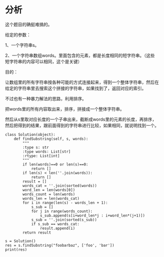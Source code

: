 # 分析

这个题目的确挺难搞的。

给定的参数：

1、一个字符串s。

2、一个字符串数组words。里面包含的元素，都是长度相同的短字符串。（这些短字符串的内容可以相同，这个是关键）

目的：

让数组里的所有字符串按各种可能的方式连接起来，得到一个整体字符串，然后在给定的字符串里去搜索这个拼接的字符串，如果找到了，返回对应的索引。

不过也有一种暴力解法的思路，利用排序。

把words里的所有内容取出来，排序，拼接成一个整体字符串。

然后从s里取对应长度的一个子串出来，截断成words里的元素的长度，再排序，然后把得到的结果，跟前面得到的字符串进行比较，如果相同，就说明找到一个。

```
class Solution(object):
    def findSubstring(self, s, words):
        """
        :type s: str
        :type words: List[str]
        :rtype: List[int]
        """
        if len(words)==0 or len(s)==0:
            return []
        if len(s) < len(''.join(words)):
            return []
        result = []
        words_cat = ''.join(sorted(words))
        word_len = len(words[0])
        words_count = len(words)
        words_len = len(words_cat)
        for i in range(len(s) - words_len + 1):
            s_sub = []
            for j in range(words_count):
                s_sub.append(s[i+word_len*j : i+word_len*(j+1)])
            s_sub = ''.join(sorted(s_sub))
            if s_sub == words_cat:
                result.append(i)
        return result

s = Solution()
res = s.findSubstring("foobarbaz", ['foo', 'bar'])
print(res)
```

